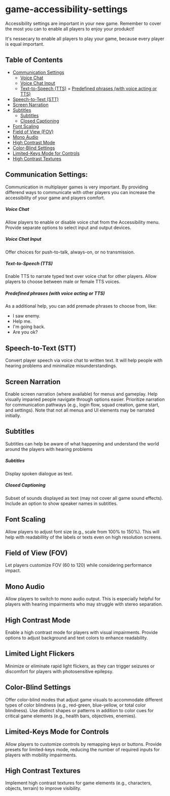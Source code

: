 # game-accessibility-settings
Accessibility settings are important in your new game. Remember to cover the most you can to enable all players to enjoy your produkct!


It's nessecary to enable all players to play your game, because every player is equal important.

## Table of Contents

- [Communication Settings](#communication-settings)
    - [Voice Chat](#voice-chat)
    - [Voice Chat Input](#voice-chat-input)
    - [Text-to-Speech (TTS)](#text-to-speech-tts)
    = [Predefined phrases (with voice acting or TTS)](#predefined-phrases-with-voice-acting-or-tts)
- [Speech-to-Text (STT)](#speech-to-text-stt)
- [Screen Narration](#screen-narration)
- [Subtitles](#subtitles)
    - [Subtitles](#subtitles-1)
    - [Closed Captioning](#closed-captioning)
- [Font Scaling](#font-scaling)
- [Field of View (FOV)](#field-of-view-fov)
- [Mono Audio](#mono-audio)
- [High Contrast Mode](#high-contrast-mode)
- [Color-Blind Settings](#color-blind-settings)
- [Limited-Keys Mode for Controls](#limited-keys-mode-for-controls)
- [High Contrast Textures](#high-contrast-textures)


## Communication Settings:

Communication in multiplayer games is very important. By providing differend ways to communicate with other players you can increase the accessibility of your game and players comfort.

##### Voice Chat
Allow players to enable or disable voice chat from the Accessibility menu. Provide separate options to select input and output devices.

##### Voice Chat Input
Offer choices for push-to-talk, always-on, or no transmission.

##### Text-to-Speech (TTS)
Enable TTS to narrate typed text over voice chat for other players.
Allow players to choose between male or female TTS voices.

##### Predefined phrases (with voice acting or TTS)
As a additional help, you can add premade phrases to choose from, like:
- I saw enemy.
- Help me.
- I'm going back.
- Are you ok?

## Speech-to-Text (STT)
Convert player speech via voice chat to written text. It will help people with hearing problems and minimalize misunderstandings.

## Screen Narration
Enable screen narration (where available) for menus and gameplay. Help visually imparied people navigate through options easier. Prioritize narration for communication pathways (e.g., login flow, squad creation, game start, and settings). Note that not all menus and UI elements may be narrated initially.

## Subtitles
Subtitles can help be aware of what happening and understand the world around the players with hearing problems

##### Subtitles
Display spoken dialogue as text.

##### Closed Captioning
Subset of sounds displayed as text (may not cover all game sound effects).
Include an option to show speaker names in subtitles.

## Font Scaling
Allow players to adjust font size (e.g., scale from 100% to 150%). This will help with readabillity of the labels or texts even on high resolution screens.

## Field of View (FOV)
Let players customize FOV (60 to 120) while considering performance impact.

## Mono Audio
Allow players to switch to mono audio output. This is especially helpful for players with hearing impairments who may struggle with stereo separation.

## High Contrast Mode
Enable a high contrast mode for players with visual impairments.
Provide options to adjust background and text colors to enhance readability.

## Limited Light Flickers
Minimize or eliminate rapid light flickers, as they can trigger seizures or discomfort for players with photosensitive epilepsy.

## Color-Blind Settings
Offer color-blind modes that adjust game visuals to accommodate different types of color blindness (e.g., red-green, blue-yellow, or total color blindness).
Use distinct shapes or patterns in addition to color cues for critical game elements (e.g., health bars, objectives, enemies).

## Limited-Keys Mode for Controls
Allow players to customize controls by remapping keys or buttons.
Provide presets for limited-keys mode, reducing the number of required inputs for players with mobility impairments.

## High Contrast Textures
Implement high contrast textures for game elements (e.g., characters, objects, terrain) to improve visibility.
